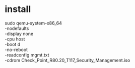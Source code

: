 # install
sudo qemu-system-x86_64 \
    -nodefaults \
    -display none \
    -cpu host \
    -boot d \
    -no-reboot \
    -readconfig mgmt.txt \
    -cdrom Check_Point_R80.20_T117_Security_Management.iso
